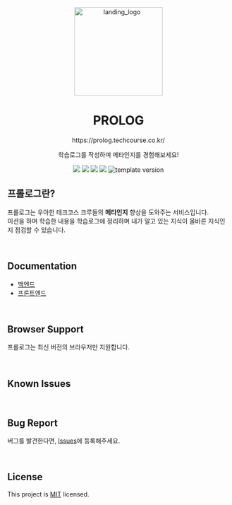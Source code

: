 <div align="middle">

  <br>
  <br>
  <p><img width="200" alt="landing_logo" src="https://user-images.githubusercontent.com/41886825/193648995-e2d934ae-d760-4853-af4c-0441d5ff6bd1.png" />
  
  <h1>PROLOG</h1>  
  <p >https://prolog.techcourse.co.kr/</p>
  <p >학습로그를 작성하며 메타인지를 경험해보세요!</p>
  <img src="
https://img.shields.io/github/contributors/woowacourse/prolog"/>
  <img src="
https://img.shields.io/github/forks/woowacourse/prolog"/>
  <img src="https://img.shields.io/github/stars/woowacourse/prolog"/>
  <img src="https://img.shields.io/github/license/woowacourse/prolog"/>
  <img src="https://img.shields.io/github/issues/woowacourse/prolog" alt="template version"/>
</div>

## 프롤로그란?

프롤로그는 우아한 테크코스 크루들의 **메타인지** 향상을 도와주는 서비스입니다.<br/>
미션을 하며 학습한 내용을 학습로그에 정리하며 내가 알고 있는 지식이 올바른 지식인지 점검할 수 있습니다.

<br/>

## Documentation

- [백엔드](https://github.com/woowacourse/prolog/tree/main/docs/backend)
- [프론트엔드](https://github.com/woowacourse/prolog/tree/main/docs/frontend)

<br/>

## Browser Support

프롤로그는 최신 버전의 브라우저만 지원합니다.

<br/>

## Known Issues

<br/>

## Bug Report

버그를 발견한다면, [Issues](https://github.com/woowacourse/prolog/issues)에 등록해주세요.

<br/>

## License

This project is [MIT](https://github.com/woowacourse/prolog/blob/main/LICENSE) licensed.

